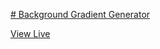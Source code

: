 [# Background Gradient Generator](https://unruffled-mayer-3a886a.netlify.app/)

[View Live](https://unruffled-mayer-3a886a.netlify.app/)
 
